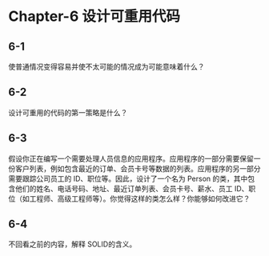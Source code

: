# Chapter-6 设计可重用代码

## 6-1

使普通情况变得容易并使不太可能的情况成为可能意味着什么？

## 6-2

设计可重用的代码的第一策略是什么？

## 6-3

假设你正在编写一个需要处理人员信息的应用程序。应用程序的一部分需要保留一份客户列表，例如包含最近的订单、会员卡号等数据的列表。应用程序的另一部分需要跟踪公司员工的 ID、职位等。因此，设计了一个名为 Person 的类，其中包含他们的姓名、电话号码、地址、最近订单列表、会员卡号、薪水、员工 ID、职位（如工程师、高级工程师等）。你觉得这样的类怎么样？你能够如何改进它？

## 6-4

不回看之前的内容，解释 SOLID的含义。

